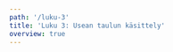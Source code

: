 ```yaml
---
path: '/luku-3'
title: 'Luku 3: Usean taulun käsittely'
overview: true
---
```


<pages-in-this-section></pages-in-this-section>
